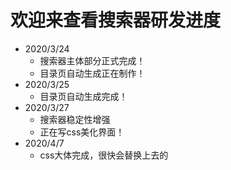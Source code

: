 # 欢迎来查看搜索器研发进度<br>

* 2020/3/24
  * 搜索器主体部分正式完成！
  * 目录页自动生成正在制作！
* 2020/3/25
  * 目录页自动生成完成！
* 2020/3/27
  * 搜索器稳定性增强
  * 正在写css美化界面！
* 2020/4/7
  * css大体完成，很快会替换上去的
